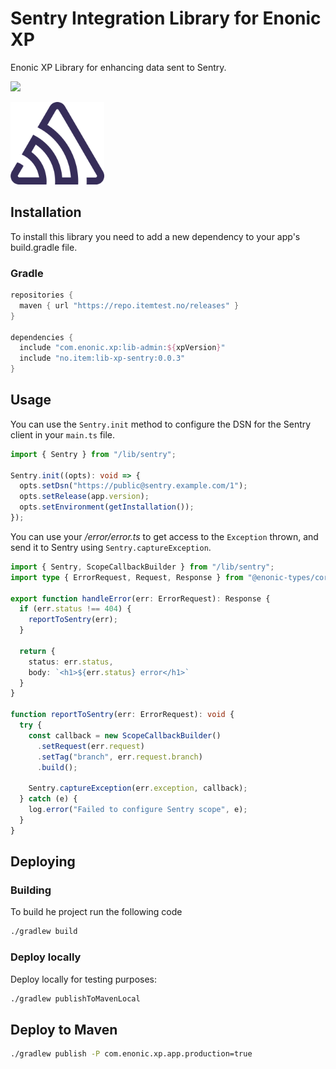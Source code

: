 # Sentry Integration Library for Enonic XP

Enonic XP Library for enhancing data sent to Sentry.

[![](https://repo.itemtest.no/api/badge/latest/releases/no/item/lib-xp-sentry)](https://repo.itemtest.no/#/releases/no/item/lib-xp-sentry)

<img src="https://github.com/ItemConsulting/lib-xp-sentry/raw/main/docs/icon.svg?sanitize=true" width="150">

## Installation

To install this library you need to add a new dependency to your app's build.gradle file.

### Gradle

```groovy
repositories {
  maven { url "https://repo.itemtest.no/releases" }
}

dependencies {
  include "com.enonic.xp:lib-admin:${xpVersion}"
  include "no.item:lib-xp-sentry:0.0.3"
}
```

## Usage

You can use the `Sentry.init` method to configure the DSN for the Sentry client in your `main.ts` file.

```typescript
import { Sentry } from "/lib/sentry";

Sentry.init((opts): void => {
  opts.setDsn("https://public@sentry.example.com/1");
  opts.setRelease(app.version);
  opts.setEnvironment(getInstallation());
});
```

You can use your _/error/error.ts_ to get access to the `Exception` thrown, and send it to Sentry using 
`Sentry.captureException`.

```typescript
import { Sentry, ScopeCallbackBuilder } from "/lib/sentry";
import type { ErrorRequest, Request, Response } from "@enonic-types/core";

export function handleError(err: ErrorRequest): Response {
  if (err.status !== 404) {
    reportToSentry(err);
  }

  return {
    status: err.status,
    body: `<h1>${err.status} error</h1>`
  }
}

function reportToSentry(err: ErrorRequest): void {
  try {
    const callback = new ScopeCallbackBuilder()
      .setRequest(err.request)
      .setTag("branch", err.request.branch)
      .build();

    Sentry.captureException(err.exception, callback);
  } catch (e) {
    log.error("Failed to configure Sentry scope", e);
  }
}
```


## Deploying

### Building

To build he project run the following code

```bash
./gradlew build
```

### Deploy locally

Deploy locally for testing purposes:

```bash
./gradlew publishToMavenLocal
```

## Deploy to Maven

```bash
./gradlew publish -P com.enonic.xp.app.production=true
```
